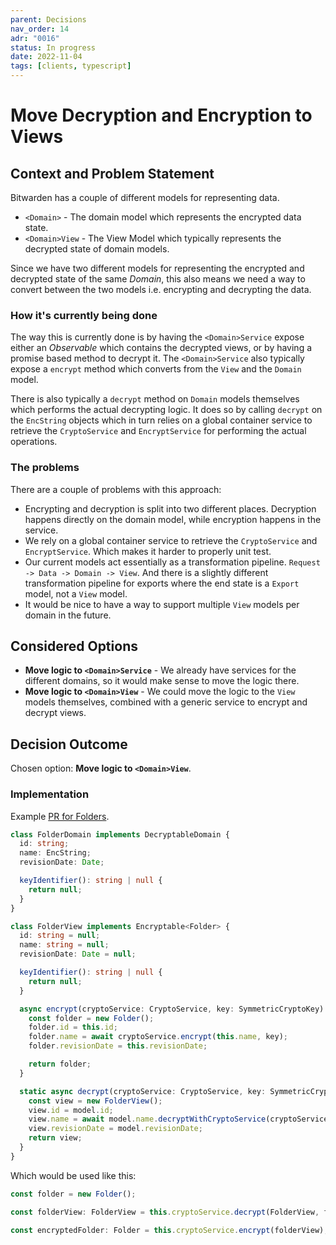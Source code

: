 ```yaml
---
parent: Decisions
nav_order: 14
adr: "0016"
status: In progress
date: 2022-11-04
tags: [clients, typescript]
---
```


# Move Decryption and Encryption to Views

## Context and Problem Statement

Bitwarden has a couple of different models for representing data.

- `<Domain>` - The domain model which represents the encrypted data state.
- `<Domain>View` - The View Model which typically represents the decrypted state of domain models.

Since we have two different models for representing the encrypted and decrypted state of the same
_Domain_, this also means we need a way to convert between the two models i.e. encrypting and
decrypting the data.

### How it's currently being done

The way this is currently done is by having the `<Domain>Service` expose either an _Observable_
which contains the decrypted views, or by having a promise based method to decrypt it. The
`<Domain>Service` also typically expose a `encrypt` method which converts from the `View` and the
`Domain` model.

There is also typically a `decrypt` method on `Domain` models themselves which performs the actual
decrypting logic. It does so by calling `decrypt` on the `EncString` objects which in turn relies on
a global container service to retrieve the `CryptoService` and `EncryptService` for performing the
actual operations.

### The problems

There are a couple of problems with this approach:

- Encrypting and decryption is split into two different places. Decryption happens directly on the
  domain model, while encryption happens in the service.
- We rely on a global container service to retrieve the `CryptoService` and `EncryptService`. Which
  makes it harder to properly unit test.
- Our current models act essentially as a transformation pipeline.
  `Request -> Data -> Domain -> View`. And there is a slightly different transformation pipeline for
  exports where the end state is a `Export` model, not a `View` model.
- It would be nice to have a way to support multiple `View` models per domain in the future.

## Considered Options

- **Move logic to `<Domain>Service`** - We already have services for the different domains, so it
  would make sense to move the logic there.
- **Move logic to `<Domain>View`** - We could move the logic to the `View` models themselves,
  combined with a generic service to encrypt and decrypt views.

## Decision Outcome

Chosen option: **Move logic to `<Domain>View`**.

### Implementation

Example [PR for Folders](https://github.com/bitwarden/clients/pull/3732).

```ts
class FolderDomain implements DecryptableDomain {
  id: string;
  name: EncString;
  revisionDate: Date;

  keyIdentifier(): string | null {
    return null;
  }
}

class FolderView implements Encryptable<Folder> {
  id: string = null;
  name: string = null;
  revisionDate: Date = null;

  keyIdentifier(): string | null {
    return null;
  }

  async encrypt(cryptoService: CryptoService, key: SymmetricCryptoKey): Promise<Folder> {
    const folder = new Folder();
    folder.id = this.id;
    folder.name = await cryptoService.encrypt(this.name, key);
    folder.revisionDate = this.revisionDate;

    return folder;
  }

  static async decrypt(cryptoService: CryptoService, key: SymmetricCryptoKey, model: Folder) {
    const view = new FolderView();
    view.id = model.id;
    view.name = await model.name.decryptWithCryptoService(cryptoService, key);
    view.revisionDate = model.revisionDate;
    return view;
  }
}
```

Which would be used like this:

```ts
const folder = new Folder();

const folderView: FolderView = this.cryptoService.decrypt(FolderView, folder);

const encryptedFolder: Folder = this.cryptoService.encrypt(folderView);
```

